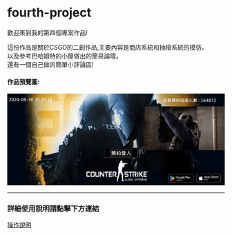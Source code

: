 # fourth-project

歡迎來到我的第四個專案作品!

這份作品是關於CSGO的二創作品,主要內容是商店系統和抽槍系統的模仿。
<br>以及參考巴哈姆特的小屋做出的簡易論壇。
<br>還有一個自己做的簡單小評論區!

#### 作品預覽圖:

![作品預覽圖](preview.png)

<hr>

### 詳細使用說明請點擊下方連結

[操作說明](C2/操作手冊(pdf).pdf)


